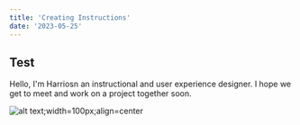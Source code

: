 ```yaml
---
title: 'Creating Instructions'
date: '2023-05-25'
---
```


## Test

Hello, I'm Harriosn an instructional and user experience designer. I hope we get to meet and work on a project together soon.

![alt text;width=100px;align=center](https://hgiven.github.io/portfolio/images/charging-01.png)
